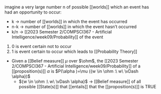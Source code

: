 imagine a very large number n of possible [[worlds]] which an event has had an opportunity to occur:
- k → number of [[worlds]] in which the event has occurred
- n-k → number of [[worlds]] in which the event hasn’t occurred
- k/n → [[2023 Semester 2/COMPSCI367 - Artificial Intelligence/week09/Probability]] of the event

1. 0 is event certain not to occur
2. 1 is event certain to occur
which leads to [[Probability Theory]]

- Given a [[Belief measure]] $\mu$ over $\ohm$, the [[2023 Semester 2/COMPSCI367 - Artificial Intelligence/week09/Probability]] of a [[proposition(s)]] $\alpha$ is $P(\alpha )=\mu ({w \in \ohm :\ w\ \vDash \alpha})$ 
	- ${w \in \ohm :\ w\ \vDash \alpha}$ $\rightarrow$ [[Belief measure]] of all possible [[State(s)]] that [[entails]] that the [[proposition(s)]] is TRUE
